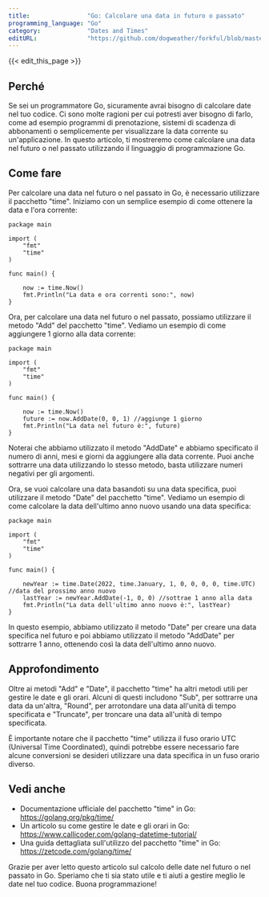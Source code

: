 ```yaml
---
title:                "Go: Calcolare una data in futuro o passato"
programming_language: "Go"
category:             "Dates and Times"
editURL:              "https://github.com/dogweather/forkful/blob/master/content/it/go/calculating-a-date-in-the-future-or-past.md"
---
```


{{< edit_this_page >}}

## Perché

Se sei un programmatore Go, sicuramente avrai bisogno di calcolare date nel tuo codice. Ci sono molte ragioni per cui potresti aver bisogno di farlo, come ad esempio programmi di prenotazione, sistemi di scadenza di abbonamenti o semplicemente per visualizzare la data corrente su un'applicazione. In questo articolo, ti mostreremo come calcolare una data nel futuro o nel passato utilizzando il linguaggio di programmazione Go.

## Come fare

Per calcolare una data nel futuro o nel passato in Go, è necessario utilizzare il pacchetto "time". Iniziamo con un semplice esempio di come ottenere la data e l'ora corrente:

```
package main

import (
    "fmt"
    "time"
)

func main() {

    now := time.Now()
    fmt.Println("La data e ora correnti sono:", now)
}
```

Ora, per calcolare una data nel futuro o nel passato, possiamo utilizzare il metodo "Add" del pacchetto "time". Vediamo un esempio di come aggiungere 1 giorno alla data corrente:

```
package main

import (
    "fmt"
    "time"
)

func main() {

    now := time.Now()
    future := now.AddDate(0, 0, 1) //aggiunge 1 giorno
    fmt.Println("La data nel futuro è:", future)
}
```

Noterai che abbiamo utilizzato il metodo "AddDate" e abbiamo specificato il numero di anni, mesi e giorni da aggiungere alla data corrente. Puoi anche sottrarre una data utilizzando lo stesso metodo, basta utilizzare numeri negativi per gli argomenti.

Ora, se vuoi calcolare una data basandoti su una data specifica, puoi utilizzare il metodo "Date" del pacchetto "time". Vediamo un esempio di come calcolare la data dell'ultimo anno nuovo usando una data specifica:

```
package main

import (
    "fmt"
    "time"
)

func main() {

    newYear := time.Date(2022, time.January, 1, 0, 0, 0, 0, time.UTC) //data del prossimo anno nuovo
    lastYear := newYear.AddDate(-1, 0, 0) //sottrae 1 anno alla data
    fmt.Println("La data dell'ultimo anno nuovo è:", lastYear)
}
```

In questo esempio, abbiamo utilizzato il metodo "Date" per creare una data specifica nel futuro e poi abbiamo utilizzato il metodo "AddDate" per sottrarre 1 anno, ottenendo così la data dell'ultimo anno nuovo.

## Approfondimento

Oltre ai metodi "Add" e "Date", il pacchetto "time" ha altri metodi utili per gestire le date e gli orari. Alcuni di questi includono "Sub", per sottrarre una data da un'altra, "Round", per arrotondare una data all'unità di tempo specificata e "Truncate", per troncare una data all'unità di tempo specificata.

È importante notare che il pacchetto "time" utilizza il fuso orario UTC (Universal Time Coordinated), quindi potrebbe essere necessario fare alcune conversioni se desideri utilizzare una data specifica in un fuso orario diverso.

## Vedi anche

- Documentazione ufficiale del pacchetto "time" in Go: https://golang.org/pkg/time/
- Un articolo su come gestire le date e gli orari in Go: https://www.callicoder.com/golang-datetime-tutorial/
- Una guida dettagliata sull'utilizzo del pacchetto "time" in Go: https://zetcode.com/golang/time/

Grazie per aver letto questo articolo sul calcolo delle date nel futuro o nel passato in Go. Speriamo che ti sia stato utile e ti aiuti a gestire meglio le date nel tuo codice. Buona programmazione!